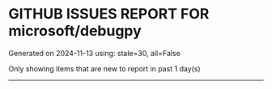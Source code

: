 
# GITHUB ISSUES REPORT FOR microsoft/debugpy


Generated on 2024-11-13 using: stale=30, all=False


Only showing items that are new to report in past 1 day(s)


---




















